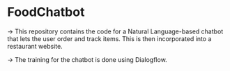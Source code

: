 # FoodChatbot
-> This repository contains the code for a Natural Language-based chatbot that lets the user order and track items. This is then incorporated into a restaurant website.

-> The training for the chatbot is done using Dialogflow.
